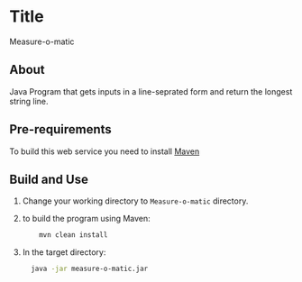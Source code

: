 # Title
Measure-o-matic

## About
Java Program that gets inputs in a line-seprated form and return the longest string line.


## Pre-requirements
To build this web service you need to install [Maven](http://maven.apache.org/)




## Build and Use
1. Change your working directory to `Measure-o-matic` directory.

2. to build the program using Maven: 
   ```bash
       mvn clean install
   ```
3. In the target directory:
 
     ```bash
       java -jar measure-o-matic.jar
   ```
